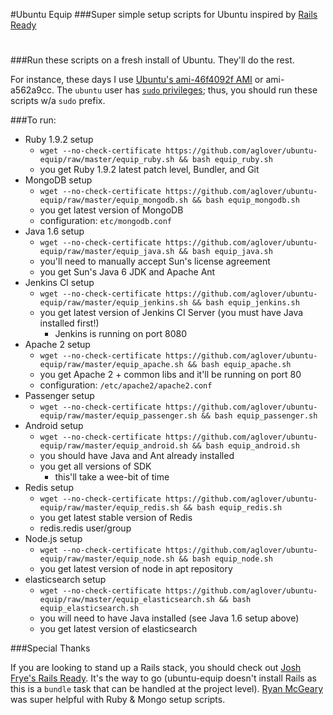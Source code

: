 #Ubuntu Equip
###Super simple setup scripts for Ubuntu inspired by [Rails Ready](https://github.com/joshfng/railsready)
 
# 
###Run these scripts on a fresh install of Ubuntu. They'll do the rest. 

For instance, these days I use [Ubuntu's ami-46f4092f AMI](http://cloud.ubuntu.com/ami/) or ami-a562a9cc. The `ubuntu` user has [`sudo` privileges](http://alestic.com/2009/04/ubuntu-ec2-sudo-ssh-rsync); thus, you should run these scripts w/a `sudo` prefix.

###To run:
  * Ruby 1.9.2 setup
     * `wget --no-check-certificate https://github.com/aglover/ubuntu-equip/raw/master/equip_ruby.sh && bash equip_ruby.sh`
     * you get Ruby 1.9.2 latest patch level, Bundler, and Git 
  * MongoDB setup
	 * `wget --no-check-certificate https://github.com/aglover/ubuntu-equip/raw/master/equip_mongodb.sh && bash equip_mongodb.sh`
	 * you get latest version of MongoDB
	 * configuration: `etc/mongodb.conf`
  * Java 1.6 setup
	 * `wget --no-check-certificate https://github.com/aglover/ubuntu-equip/raw/master/equip_java.sh && bash equip_java.sh`
	 * you'll need to manually accept Sun's license agreement
	 * you get Sun's Java 6 JDK and Apache Ant
  * Jenkins CI setup
	 * `wget --no-check-certificate https://github.com/aglover/ubuntu-equip/raw/master/equip_jenkins.sh && bash equip_jenkins.sh`
	 * you get latest version of Jenkins CI Server (you must have Java installed first!)	
	   * Jenkins is running on port 8080	 
  * Apache 2 setup
     * `wget --no-check-certificate https://github.com/aglover/ubuntu-equip/raw/master/equip_apache.sh && bash equip_apache.sh`
     * you get Apache 2 + common libs and it'll be running on port 80 
     * configuration: `/etc/apache2/apache2.conf`
  * Passenger setup
     * `wget --no-check-certificate https://github.com/aglover/ubuntu-equip/raw/master/equip_passenger.sh && bash equip_passenger.sh`
  * Android setup
     * `wget --no-check-certificate https://github.com/aglover/ubuntu-equip/raw/master/equip_android.sh && bash equip_android.sh`
     * you should have Java and Ant already installed		
     * you get all versions of SDK
       * this'll take a wee-bit of time
  * Redis setup
     * `wget --no-check-certificate https://github.com/aglover/ubuntu-equip/raw/master/equip_redis.sh && bash equip_redis.sh`
     * you get latest stable version of Redis
     * redis.redis user/group
  * Node.js setup
     * `wget --no-check-certificate https://github.com/aglover/ubuntu-equip/raw/master/equip_node.sh && bash equip_node.sh`
     * you get latest version of node in apt repository
  * elasticsearch setup
     * `wget --no-check-certificate https://github.com/aglover/ubuntu-equip/raw/master/equip_elasticsearch.sh && bash equip_elasticsearch.sh`
     * you will need to have Java installed (see Java 1.6 setup above)
     * you get latest version of elasticsearch


###Special Thanks

If you are looking to stand up a Rails stack, you should check out [Josh Frye's Rails Ready](https://github.com/joshfng/railsready). It's the way to go (ubuntu-equip doesn't install Rails as this is a `bundle` task that can be handled at the project level). [Ryan McGeary](http://ryan.mcgeary.org/) was super helpful with Ruby & Mongo setup scripts. 